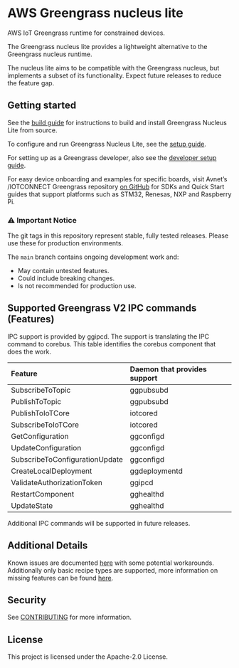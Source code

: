 # AWS Greengrass nucleus lite

AWS IoT Greengrass runtime for constrained devices.

The Greengrass nucleus lite provides a lightweight alternative to the Greengrass
nucleus runtime.

The nucleus lite aims to be compatible with the Greengrass nucleus, but
implements a subset of its functionality. Expect future releases to reduce the
feature gap.

## Getting started

See the [build guide](docs/BUILD.md) for instructions to build and install
Greengrass Nucleus Lite from source.

To configure and run Greengrass Nucleus Lite, see the
[setup guide](docs/SETUP.md).

For setting up as a Greengrass developer, also see the
[developer setup guide](docs/DEVELOPMENT.md).

For easy device onboarding and examples for specific boards, visit Avnet’s
/IOTCONNECT Greengrass repository
[on GitHub](https://github.com/avnet-iotconnect/iotc-python-greengrass-sdk) for
SDKs and Quick Start guides that support platforms such as STM32, Renesas, NXP
and Raspberry Pi.

### ⚠️ Important Notice

The git tags in this repository represent stable, fully tested releases. Please
use these for production environments.

The `main` branch contains ongoing development work and:

- May contain untested features.
- Could include breaking changes.
- Is not recommended for production use.

## Supported Greengrass V2 IPC commands (Features)

IPC support is provided by ggipcd. The support is translating the IPC command to
corebus. This table identifies the corebus component that does the work.

| Feature                        | Daemon that provides support |
| :----------------------------- | :--------------------------- |
| SubscribeToTopic               | ggpubsubd                    |
| PublishToTopic                 | ggpubsubd                    |
| PublishToIoTCore               | iotcored                     |
| SubscribeToIoTCore             | iotcored                     |
| GetConfiguration               | ggconfigd                    |
| UpdateConfiguration            | ggconfigd                    |
| SubscribeToConfigurationUpdate | ggconfigd                    |
| CreateLocalDeployment          | ggdeploymentd                |
| ValidateAuthorizationToken     | ggipcd                       |
| RestartComponent               | gghealthd                    |
| UpdateState                    | gghealthd                    |

Additional IPC commands will be supported in future releases.

## Additional Details

Known issues are documented
[here](https://github.com/aws-greengrass/aws-greengrass-lite/issues) with some
potential workarounds. Additionally only basic recipe types are supported, more
information on missing features can be found
[here](./docs/RECIPE_SUPPORT_CHANGES.md).

## Security

See [CONTRIBUTING](docs/CONTRIBUTING.md#security-issue-notifications) for more
information.

## License

This project is licensed under the Apache-2.0 License.
